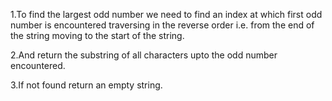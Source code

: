 1.To find the largest odd number we need to find an index at which first odd number is encountered traversing in the reverse order i.e. from the end of the string moving to the start of the string.

2.And return the substring of all characters upto the odd number encountered.

3.If not found return an empty string.

